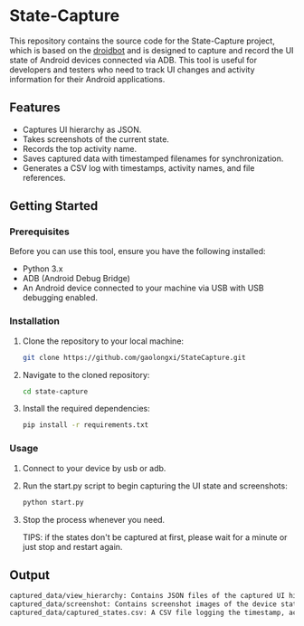 # State-Capture

This repository contains the source code for the State-Capture project, which is based on the [droidbot](https://github.com/honeynet/droidbot) and is designed to capture and record the UI state of Android devices connected via ADB. This tool is useful for developers and testers who need to track UI changes and activity information for their Android applications.

## Features

- Captures UI hierarchy as JSON.
- Takes screenshots of the current state.
- Records the top activity name.
- Saves captured data with timestamped filenames for synchronization.
- Generates a CSV log with timestamps, activity names, and file references.

## Getting Started

### Prerequisites

Before you can use this tool, ensure you have the following installed:

- Python 3.x
- ADB (Android Debug Bridge)
- An Android device connected to your machine via USB with USB debugging enabled.

### Installation

1. Clone the repository to your local machine:

   ```sh
   git clone https://github.com/gaolongxi/StateCapture.git
   ```

2. Navigate to the cloned repository:

   ```sh
   cd state-capture
   ```

3. Install the required dependencies:

   ```sh
   pip install -r requirements.txt
   ```

### Usage

1. Connect to your device by usb or adb.

2. Run the start.py script to begin capturing the UI state and screenshots:

   ```sh
   python start.py
   ```

3. Stop the process whenever you need.

   TIPS: if the states don't be captured at first, please wait for a minute or just stop and restart again.

## Output

```sh
captured_data/view_hierarchy: Contains JSON files of the captured UI hierarchy.
captured_data/screenshot: Contains screenshot images of the device state.
captured_data/captured_states.csv: A CSV file logging the timestamp, activity name, and file names of captured data.
```
